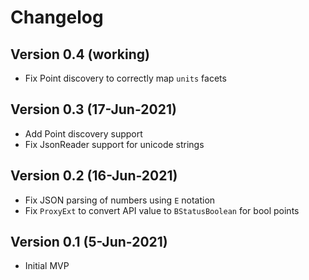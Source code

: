 # Changelog

## Version 0.4 (working)
* Fix Point discovery to correctly map `units` facets

## Version 0.3 (17-Jun-2021)
* Add Point discovery support
* Fix JsonReader support for unicode strings

## Version 0.2 (16-Jun-2021)
* Fix JSON parsing of numbers using `E` notation
* Fix `ProxyExt` to convert API value to `BStatusBoolean` for bool points

## Version 0.1 (5-Jun-2021)
* Initial MVP
